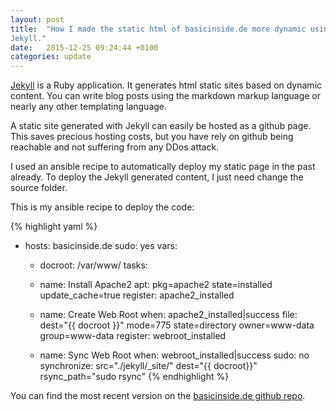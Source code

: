 ```yaml
---
layout: post
title:  "How I made the static html of basicinside.de more dynamic using
Jekyll."
date:   2015-12-25 09:24:44 +0100
categories: update
---
```


[Jekyll][jekyll] is a Ruby application. It generates html static sites based on dynamic content. You can write blog posts using the markdown markup language or nearly any other templating language.

A static site generated with Jekyll can easily be hosted as a github page. This saves precious hosting costs, but you have rely on github being reachable and not suffering from any DDos attack.

I used an ansible recipe to automatically deploy my static page in the past already. To deploy the Jekyll generated content, I just need change the source folder.

This is my ansible recipe to deploy the code:

{% highlight yaml %}
- hosts: basicinside.de
  sudo: yes
  vars:
   - docroot: /var/www/
  tasks:
   - name: Install Apache2
     apt: pkg=apache2 state=installed update_cache=true
     register: apache2_installed

   - name: Create Web Root
     when: apache2_installed|success
     file: dest="{{ docroot }}" mode=775 state=directory owner=www-data group=www-data
     register: webroot_installed

   - name: Sync Web Root
     when: webroot_installed|success
     sudo: no
     synchronize: src="./jekyll/_site/" dest="{{ docroot}}" rsync_path="sudo rsync"
{% endhighlight %}

You can find the most recent version on the [basicinside.de github
repo][basicinside.de-gh].

[jekyll]: http://jekyllrb.com
[basicinside.de-gh]:   https://github.com/basicinside/basicinside.de
